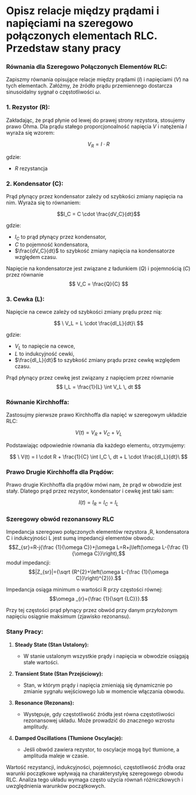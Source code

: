 # Opisz relacje między prądami i napięciami na szeregowo połączonych elementach RLC. Przedstaw stany pracy

### Równania dla Szeregowo Połączonych Elementów RLC:

 Zapiszmy równania opisujące relacje między prądami ($I$) i napięciami ($V$) na tych elementach. Załóżmy, że źródło prądu przemiennego dostarcza sinusoidalny sygnał o częstotliwości $\omega$.

### 1. Rezystor (R):

Zakładając, że prąd płynie od lewej do prawej strony rezystora, stosujemy prawo Ohma. Dla prądu stałego proporcjonoalność napięcia $V$ i natężenia $I$ wyraża się wzorem:

$$V_R = I \cdot R$$

gdzie:
- $R$ rezystancja

### 2. Kondensator (C):

Prąd płynący przez kondensator zależy od szybkości zmiany napięcia na nim. Wyraża się to równaniem:

$$I_C = C \cdot \frac{dV_C}{dt}$$

gdzie:

- $I_C$ to prąd płynący przez kondensator,
- $C$ to pojemność kondensatora,
- $\frac{dV_C}{dt}$ to szybkość zmiany napięcia na kondensatorze względem czasu.

Napięcie na kondensatorze jest związane z ładunkiem ($Q$) i pojemnością ($C$) przez równanie 
$$ 
V_C = \frac{Q}{C} 
$$

### 3. Cewka (L):

Napięcie na cewce zależy od szybkości zmiany prądu przez nią:

$$
\ V_L = L \cdot \frac{dI_L}{dt}\
$$

gdzie:

- $V_L$ to napięcie na cewce,
- $L$ to indukcyjność cewki,
- $\frac{dI_L}{dt}$ to szybkość zmiany prądu przez cewkę względem czasu.


Prąd płynący przez cewkę jest związany z napięciem przez równanie 
$$
I_L = \frac{1}{L} \int V_L \, dt
$$

### Równanie Kirchhoffa:

Zastosujmy pierwsze prawo Kirchhoffa dla napięć w szeregowym układzie RLC:

$$
\ V(t) = V_R + V_C + V_L\
$$

Podstawiając odpowiednie równania dla każdego elementu, otrzymujemy:

$$
\ V(t) = I \cdot R + \frac{1}{C} \int I_C \, dt + L \cdot \frac{dI_L}{dt}\
$$

### Prawo Drugie Kirchhoffa dla Prądów:

Prawo drugie Kirchhoffa dla prądów mówi nam, że prąd w obwodzie jest stały. Dlatego prąd przez rezystor, kondensator i cewkę jest taki sam:

$$
\ I(t) = I_R = I_C = I_L\
$$

### Szeregowy obwód rezonansowy RLC

Impedancja szeregowo połączonych elementów rezystora ,R, kondensatora C i indukcyjności L jest sumą impedancji elementów obwodu:
$$Z_{sr}=R-j{\frac {1}{\omega C}}+j\omega L=R+j\left(\omega L-{\frac {1}{\omega C}}\right),$$
moduł impedancji:
$$|Z_{sr}|={\sqrt {R^{2}+\left(\omega L-{\frac {1}{\omega C}}\right)^{2}}}.$$

Impedancja osiąga minimum o wartości R przy częstości równej:
$$\omega _{r}={\frac {1}{\sqrt {LC}}}.$$

Przy tej częstości prąd płynący przez obwód przy danym przyłożonym napięciu osiągnie maksimum (zjawisko rezonansu).

### Stany Pracy:

1. **Steady State (Stan Ustalony):**

   - W stanie ustalonym wszystkie prądy i napięcia w obwodzie osiągają stałe wartości.

2. **Transient State (Stan Przejściowy):**

   - Stan, w którym prądy i napięcia zmieniają się dynamicznie po zmianie sygnału wejściowego lub w momencie włączania obwodu.

3. **Resonance (Rezonans):**

   - Występuje, gdy częstotliwość źródła jest równa częstotliwości rezonansowej układu. Może prowadzić do znacznego wzrostu amplitudy.

4. **Damped Oscillations (Tłumione Oscylacje):**
   - Jeśli obwód zawiera rezystor, to oscylacje mogą być tłumione, a amplituda maleje w czasie.

Wartość rezystancji, indukcyjności, pojemności, częstotliwość źródła oraz warunki początkowe wpływają na charakterystykę szeregowego obwodu RLC. Analiza tego układu wymaga często użycia równań różniczkowych i uwzględnienia warunków początkowych.
